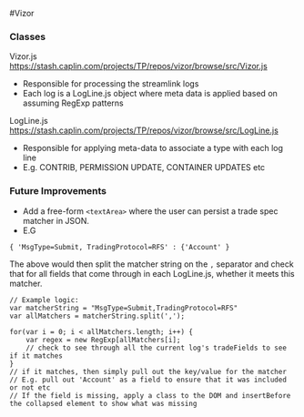 #Vizor

### Classes
Vizor.js https://stash.caplin.com/projects/TP/repos/vizor/browse/src/Vizor.js 
- Responsible for processing the streamlink logs
- Each log is a LogLine.js object where meta data is applied based on assuming RegExp patterns

LogLine.js https://stash.caplin.com/projects/TP/repos/vizor/browse/src/LogLine.js
- Responsible for applying meta-data to associate a type with each log line
- E.g. CONTRIB, PERMISSION UPDATE, CONTAINER UPDATES etc

### Future Improvements
- Add a free-form `<textArea>` where the user can persist a trade spec matcher in JSON.
- E.G
```
{ 'MsgType=Submit, TradingProtocol=RFS' : {'Account' }
```

The above would then split the matcher string on the `,` separator and check that for all fields that come through in each LogLine.js, whether it meets this matcher.


```
// Example logic:
var matcherString = "MsgType=Submit,TradingProtocol=RFS"
var allMatchers = matcherString.split(',');

for(var i = 0; i < allMatchers.length; i++) {
	var regex = new RegExp[allMatchers[i];
	// check to see through all the current log's tradeFields to see if it matches
}
// if it matches, then simply pull out the key/value for the matcher 
// E.g. pull out 'Account' as a field to ensure that it was included or not etc
// If the field is missing, apply a class to the DOM and insertBefore the collapsed element to show what was missing 
```



